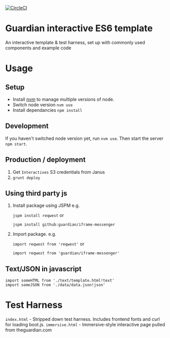 [![CircleCI](https://circleci.com/gh/guardian/docs-interactive-template.svg?style=svg)](https://circleci.com/gh/guardian/docs-interactive-template)

Guardian interactive ES6 template
=================================

An interactive template & test harness, set up with commonly used components and example code

Usage
=====

Setup
-----
- Install [nvm](https://github.com/creationix/nvm) to manage multiple versions of node.
- Switch node version `nvm use`
- Install dependancies `npm install`

Development
-----------
If you haven't switched node version yet, run `nvm use`. Then start the server `npm start`.

Production / deployment
-----------------------

1. Get `Interactives` S3 credentials from Janus
2. `grunt deploy`


Using third party js
--------------------
1. Install package using JSPM e.g.

	`jspm install reqwest` or

	`jspm install github:guardian/iframe-messenger`

2. Import package. e.g.

	`import reqwest from 'reqwest'` or

	`import reqwest from 'guardian/iframe-messenger'`

Text/JSON in javascript
-----------------------
```
import someHTML from './text/template.html!text'
import someJSON from './data/data.json!json'
```

Test Harness
============

`index.html` - Stripped down test harness. Includes frontend fonts and curl for loading boot.js.
`immersive.html` - Immersive-style interactive page pulled from theguardian.com

